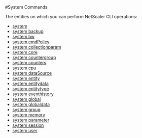 #System Commands

The entities on which you can perform NetScaler CLI operations:
<ul><li><a href="../../system/system/system">system</a></li><li><a href="../../system/system-backup/system-backup">system backup</a></li><li><a href="../../system/system-bw/system-bw">system bw</a></li><li><a href="../../system/system-cmdpolicy/system-cmdpolicy">system cmdPolicy</a></li><li><a href="../../system/system-collectionparam/system-collectionparam">system collectionparam</a></li><li><a href="../../system/system-core/system-core">system core</a></li><li><a href="../../system/system-countergroup/system-countergroup">system countergroup</a></li><li><a href="../../system/system-counters/system-counters">system counters</a></li><li><a href="../../system/system-cpu/system-cpu">system cpu</a></li><li><a href="../../system/system-datasource/system-datasource">system dataSource</a></li><li><a href="../../system/system-entity/system-entity">system entity</a></li><li><a href="../../system/system-entitydata/system-entitydata">system entitydata</a></li><li><a href="../../system/system-entitytype/system-entitytype">system entitytype</a></li><li><a href="../../system/system-eventhistory/system-eventhistory">system eventhistory</a></li><li><a href="../../system/system-global/system-global">system global</a></li><li><a href="../../system/system-globaldata/system-globaldata">system globaldata</a></li><li><a href="../../system/system-group/system-group">system group</a></li><li><a href="../../system/system-memory/system-memory">system memory</a></li><li><a href="../../system/system-parameter/system-parameter">system parameter</a></li><li><a href="../../system/system-session/system-session">system session</a></li><li><a href="../../system/system-user/system-user">system user</a></li></ul>



